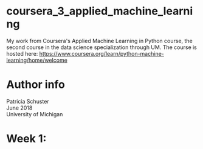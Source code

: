 # coursera_3_applied_machine_learning
My work from Coursera's Applied Machine Learning in Python course, the second course in the data science specialization through UM. The course is hosted here: <https://www.coursera.org/learn/python-machine-learning/home/welcome>

# Author info
Patricia Schuster  
June 2018  
University of Michigan  

# Week 1: